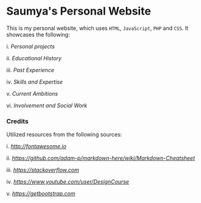 # Saumya's Personal Website

This is my personal website, which uses ```HTML```, ```JavaScript```, ```PHP``` and ```CSS```. It showcases the following:

i. *Personal projects*

ii. *Educational History*

iii. *Past Experience*

iv. *Skills and Expertise*

v. *Current Ambitions*

vi. *Involvement and Social Work*



### Credits

Utilized resources from the following sources:

i. *http://fontawesome.io*

ii. *https://github.com/adam-p/markdown-here/wiki/Markdown-Cheatsheet*

iii. *https://stackoverflow.com*

iv. *https://www.youtube.com/user/DesignCourse*

v. *https://getbootstrap.com*
